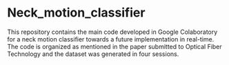 # Neck_motion_classifier
This repository contains the main code developed in Google Colaboratory for a neck motion classifier towards a future implementation in real-time. The code is organized as mentioned in the paper submitted to Optical Fiber Technology and the dataset was generated in four sessions. 
